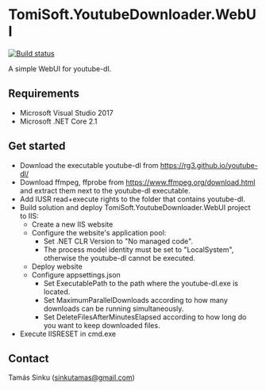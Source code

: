 # TomiSoft.YoutubeDownloader.WebUI
[![Build status](https://ci.appveyor.com/api/projects/status/uxm5u7fr5752mr92?svg=true)](https://ci.appveyor.com/project/std66/tomisoft-youtubedownloader-webui)

A simple WebUI for youtube-dl.

Requirements
------------
  - Microsoft Visual Studio 2017
  - Microsoft .NET Core 2.1

Get started
-----------
  * Download the executable youtube-dl from https://rg3.github.io/youtube-dl/
  * Download ffmpeg, ffprobe from https://www.ffmpeg.org/download.html and extract them next to the youtube-dl executable.
  * Add IUSR read+execute rights to the folder that contains youtube-dl.
  * Build solution and deploy TomiSoft.YoutubeDownloader.WebUI project to IIS:
    * Create a new IIS website
    * Configure the website's application pool:
      * Set .NET CLR Version to "No managed code".
      * The process model identity must be set to "LocalSystem", otherwise the youtube-dl cannot be executed.
    * Deploy website
    * Configure appsettings.json
      * Set ExecutablePath to the path where the youtube-dl.exe is located.
      * Set MaximumParallelDownloads according to how many downloads can be running simultaneously.
      * Set DeleteFilesAfterMinutesElapsed according to how long do you want to keep downloaded files.
  * Execute IISRESET in cmd.exe
  
Contact
-------
  Tamás Sinku (sinkutamas@gmail.com)
